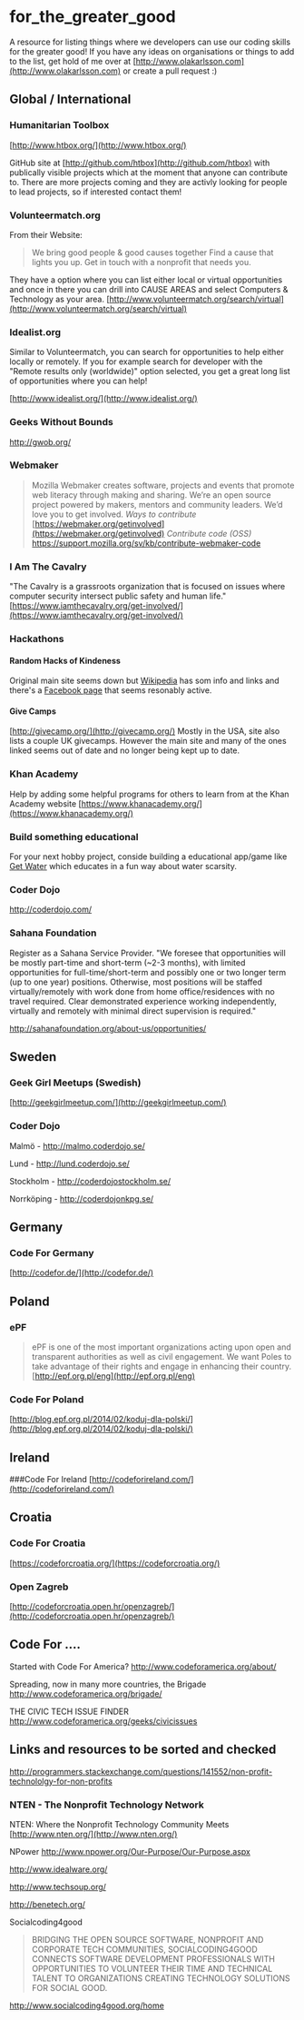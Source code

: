 for_the_greater_good
====================

A resource for listing things where we developers can use our coding skills for the greater good!
If you have any ideas on organisations or things to add to the list, get hold of me over at [http://www.olakarlsson.com](http://www.olakarlsson.com) or create a pull request :)


## Global / International

### Humanitarian Toolbox
[http://www.htbox.org/](http://www.htbox.org/)

GitHub site at [http://github.com/htbox](http://github.com/htbox) with publically visible projects which at the moment that anyone can contribute to.
There are more projects coming and they are activly looking for people to lead projects, so if interested contact them!
 
### Volunteermatch.org
From their Website:
>We bring good people & good causes together
>Find a cause that lights you up. Get in touch with a nonprofit that needs you. 

They have a option where you can list either local or virtual opportunities and once in there you can drill into CAUSE AREAS and select Computers & Technology as your area.
[http://www.volunteermatch.org/search/virtual](http://www.volunteermatch.org/search/virtual)

### Idealist.org
Similar to Volunteermatch, you can search for opportunities to help either locally or remotely. If you for example search for developer with the "Remote results only (worldwide)" option selected, you get a great long list of opportunities where you can help!

[http://www.idealist.org/](http://www.idealist.org/)


### Geeks Without Bounds
http://gwob.org/

### Webmaker
>Mozilla Webmaker creates software, projects and events that promote web literacy through making and sharing. We’re an open source project powered by makers, mentors and community leaders. We’d love you to get involved.
*Ways to contribute*
[https://webmaker.org/getinvolved](https://webmaker.org/getinvolved)
*Contribute code (OSS)*
https://support.mozilla.org/sv/kb/contribute-webmaker-code

### I Am The Cavalry
"The Cavalry is a grassroots organization that is focused on issues where computer security intersect public safety and human life."
[https://www.iamthecavalry.org/get-involved/](https://www.iamthecavalry.org/get-involved/)

### Hackathons

#### Random Hacks of Kindeness
Original main site seems down but [Wikipedia](http://en.wikipedia.org/wiki/Random_Hacks_of_Kindness) has som info and links
and there's a [Facebook page](https://www.facebook.com/RandomHacks) that seems resonably active.

#### Give Camps
[http://givecamp.org/](http://givecamp.org/)
Mostly in the USA, site also lists a couple UK givecamps. However the main site and many of the ones linked seems out of date and no longer being kept up to date.

### Khan Academy
Help by adding some helpful programs for others to learn from at the Khan Academy website
[https://www.khanacademy.org/](https://www.khanacademy.org/)

### Build something educational
For your next hobby project, conside building a educational app/game like [Get Water](http://en.wikipedia.org/wiki/Get_Water!) which educates in a fun way about water scarsity.

### Coder Dojo
http://coderdojo.com/

### Sahana Foundation
Register as a Sahana Service Provider.
"We foresee that opportunities will be mostly part-time and short-term (~2-3 months), with limited opportunities for full-time/short-term and possibly one or two longer term (up to one year) positions.
Otherwise, most positions will be staffed virtually/remotely with work done from home office/residences with no travel required. Clear demonstrated experience working independently, virtually and remotely with minimal direct supervision is required."

http://sahanafoundation.org/about-us/opportunities/

## Sweden
### Geek Girl Meetups (Swedish)
[http://geekgirlmeetup.com/](http://geekgirlmeetup.com/)

### Coder Dojo
Malmö - http://malmo.coderdojo.se/

Lund - http://lund.coderdojo.se/

Stockholm - http://coderdojostockholm.se/

Norrköping - http://coderdojonkpg.se/

## Germany
### Code For Germany
[http://codefor.de/](http://codefor.de/)

## Poland
### ePF
>ePF is one of the most important organizations acting upon
open and transparent authorities as well as civil engagement.
We want Poles to take advantage of their rights
and engage in enhancing their country. 
[http://epf.org.pl/eng](http://epf.org.pl/eng)

### Code For Poland
[http://blog.epf.org.pl/2014/02/koduj-dla-polski/](http://blog.epf.org.pl/2014/02/koduj-dla-polski/)

## Ireland
###Code For Ireland
[http://codeforireland.com/](http://codeforireland.com/)

## Croatia
### Code For Croatia
[https://codeforcroatia.org/](https://codeforcroatia.org/)

### Open Zagreb
[http://codeforcroatia.open.hr/openzagreb/](http://codeforcroatia.open.hr/openzagreb/)


## Code For ....
Started with Code For America?
http://www.codeforamerica.org/about/

Spreading, now in many more countries, the Brigade
http://www.codeforamerica.org/brigade/

THE CIVIC TECH ISSUE FINDER
http://www.codeforamerica.org/geeks/civicissues



## Links and resources to be sorted and checked

http://programmers.stackexchange.com/questions/141552/non-profit-technololgy-for-non-profits

### NTEN - The Nonprofit Technology Network
NTEN: Where the Nonprofit Technology Community Meets
[http://www.nten.org/](http://www.nten.org/)

NPower
http://www.npower.org/Our-Purpose/Our-Purpose.aspx

http://www.idealware.org/

http://www.techsoup.org/


http://benetech.org/


Socialcoding4good
>BRIDGING THE OPEN SOURCE SOFTWARE, NONPROFIT AND CORPORATE TECH COMMUNITIES, SOCIALCODING4GOOD CONNECTS SOFTWARE DEVELOPMENT PROFESSIONALS WITH OPPORTUNITIES TO VOLUNTEER THEIR TIME AND TECHNICAL TALENT TO ORGANIZATIONS CREATING TECHNOLOGY SOLUTIONS FOR SOCIAL GOOD.

http://www.socialcoding4good.org/home

